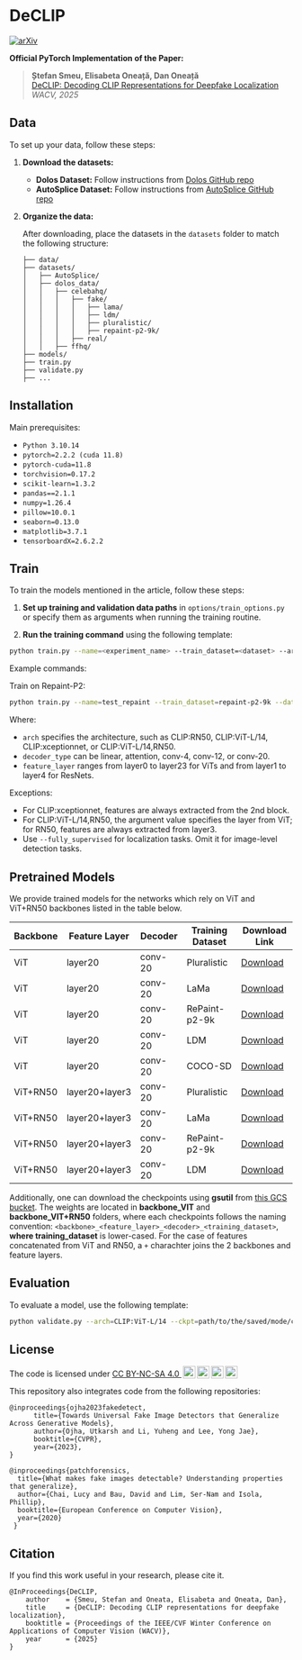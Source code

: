 # DeCLIP

[![arXiv](https://img.shields.io/badge/-arXiv-B31B1B.svg?style=for-the-badge)](https://doi.org/10.48550/arXiv.2409.08849)

**Official PyTorch Implementation of the Paper:**

> **Ștefan Smeu, Elisabeta Oneață, Dan Oneață**  
> [DeCLIP: Decoding CLIP Representations for Deepfake Localization](https://arxiv.org/pdf/2311.04584)  
> *WACV, 2025*

## Data

To set up your data, follow these steps:

1. **Download the datasets:**
   - **Dolos Dataset:** Follow instructions from [Dolos GitHub repo](https://github.com/bit-ml/dolos)
   - **AutoSplice Dataset:** Follow instructions from [AutoSplice GitHub repo](https://github.com/shanface33/AutoSplice_Dataset)

2. **Organize the data:**

   After downloading, place the datasets in the `datasets` folder to match the following structure:

   ```plaintext
   ├── data/
   ├── datasets/
   │   ├── AutoSplice/
   │   ├── dolos_data/
   │   │   ├── celebahq/
   │   │   │   ├── fake/
   │   │   │   │   ├── lama/
   │   │   │   │   ├── ldm/
   │   │   │   │   ├── pluralistic/
   │   │   │   │   ├── repaint-p2-9k/
   │   │   │   ├── real/
   │   │   ├── ffhq/
   ├── models/
   ├── train.py
   ├── validate.py
   ├── ...

## Installation

Main prerequisites:

* `Python 3.10.14`
* `pytorch=2.2.2 (cuda 11.8)`
* `pytorch-cuda=11.8`
* `torchvision=0.17.2`
* `scikit-learn=1.3.2`
* `pandas==2.1.1`
* `numpy=1.26.4`
* `pillow=10.0.1`
* `seaborn=0.13.0`
* `matplotlib=3.7.1`
* `tensorboardX=2.6.2.2`

## Train

 To train the models mentioned in the article, follow these steps:

 1. **Set up training and validation data paths** in `options/train_options.py` or specify them as arguments when running the training routine.

 2. **Run the training command** using the following template:

 ```bash
 python train.py --name=<experiment_name> --train_dataset=<dataset> --arch=<architecture> --decoder_type=<decoder> --feature_layer=<layer> --fix_backbone --fully_supervised
 ```

 Example commands:

 Train on Repaint-P2:

 ```bash
 python train.py --name=test_repaint --train_dataset=repaint-p2-9k --data_root_path=datasets/dolos_data/celebahq/ --arch=CLIP:ViT-L/14 --decoder_type=conv-20 --feature_layer=layer20 --fix_backbone --fully_supervised
 ```

 Where:

 - `arch` specifies the architecture, such as CLIP:RN50, CLIP:ViT-L/14, CLIP:xceptionnet, or CLIP:ViT-L/14,RN50.
 - `decoder_type` can be linear, attention, conv-4, conv-12, or conv-20.
 - `feature_layer` ranges from layer0 to layer23 for ViTs and from layer1 to layer4 for ResNets.

 Exceptions:

 - For CLIP:xceptionnet, features are always extracted from the 2nd block.
 - For CLIP:ViT-L/14,RN50, the argument value specifies the layer from ViT; for RN50, features are always extracted from layer3.
 - Use `--fully_supervised` for localization tasks. Omit it for image-level detection tasks.

## Pretrained Models
We provide trained models for the networks which rely on ViT and ViT+RN50 backbones listed in the table below.

| Backbone            | Feature Layer | Decoder      | Training Dataset | Download Link                                                                                     |
|---------------------|----------------------------------|--------------|------------------|---------------------------------------------------------------------------------------------------|
| ViT                 | layer20                          | conv-20       | Pluralistic      | [Download](https://storage.cloud.google.com/bitdefender_ml_artifacts/declip/backbone_VIT/ViT_layer20_conv-20_pluralistic.pth)                                           |
| ViT                 | layer20                          | conv-20       | LaMa             | [Download](https://storage.cloud.google.com/bitdefender_ml_artifacts/declip/backbone_VIT/ViT_layer20_conv-20_lama.pth)                                                  |
| ViT                 | layer20                          | conv-20       | RePaint-p2-9k    | [Download](https://storage.cloud.google.com/bitdefender_ml_artifacts/declip/backbone_VIT/ViT_layer20_conv-20_repaint-p2-9k.pth)                                         |
| ViT                 | layer20                          | conv-20       | LDM              | [Download](https://storage.cloud.google.com/bitdefender_ml_artifacts/declip/backbone_VIT/ViT_layer20_conv-20_ldm.pth)                                                   |
| ViT                 | layer20                          | conv-20       | COCO-SD           | [Download](https://storage.cloud.google.com/bitdefender_ml_artifacts/declip/backbone_VIT/ViT_layer20_conv-20_cocosd.pth)                                                |
| ViT+RN50            | layer20+layer3                   | conv-20       | Pluralistic      | [Download](https://storage.cloud.google.com/bitdefender_ml_artifacts/declip/backbone_VIT%2BRN50/ViT_layer20%2BRN50_layer3_conv-20_pluralistic.pth)                               |
| ViT+RN50            | layer20+layer3                   | conv-20       | LaMa             | [Download](https://storage.cloud.google.com/bitdefender_ml_artifacts/declip/backbone_VIT%2BRN50/ViT_layer20%2BRN50_layer3_conv-20_lama.pth)                                      |
| ViT+RN50            | layer20+layer3                   | conv-20       | RePaint-p2-9k    | [Download](https://storage.cloud.google.com/bitdefender_ml_artifacts/declip/backbone_VIT%2BRN50/ViT_layer20%2BRN50_layer3_conv-20_repaint-p2-9k.pth)                             |
| ViT+RN50            | layer20+layer3                   | conv-20       | LDM              | [Download](https://storage.cloud.google.com/bitdefender_ml_artifacts/declip/backbone_VIT%2BRN50/ViT_layer20%2BRN50_layer3_conv-20_ldm.pth)                                       |

Additionally, one can download the checkpoints using **gsutil** from [this GCS bucket](https://console.cloud.google.com/storage/browser/bitdefender_ml_artifacts/declip?pageState=(%22StorageObjectListTable%22:(%22f%22:%22%255B%255D%22))). The weights are located in **backbone_VIT** and **backbone_VIT+RN50** folders, where each checkpoints follows the naming convention: ```<backbone>_<feature_layer>_<decoder>_<training_dataset>```, **where training_dataset** is lower-cased. For the case of features concatenated from ViT and RN50, a ```+``` charachter joins the 2 backbones and feature layers.


## Evaluation

To evaluate a model, use the following template:

```bash
python validate.py --arch=CLIP:ViT-L/14 --ckpt=path/to/the/saved/mode/checkpoint/model_epoch_best.pth --result_folder=path/to/save/the/results --fully_supervised
```

## License

<p xmlns:cc="http://creativecommons.org/ns#">The code is licensed under <a href="https://creativecommons.org/licenses/by-nc-sa/4.0/?ref=chooser-v1" target="_blank" rel="license noopener noreferrer" style="display:inline-block;">CC BY-NC-SA 4.0 <img style="height:22px!important;margin-left:3px;vertical-align:text-bottom;" src="https://mirrors.creativecommons.org/presskit/icons/cc.svg?ref=chooser-v1" alt=""><img style="height:22px!important;margin-left:3px;vertical-align:text-bottom;" src="https://mirrors.creativecommons.org/presskit/icons/by.svg?ref=chooser-v1" alt=""><img style="height:22px!important;margin-left:3px;vertical-align:text-bottom;" src="https://mirrors.creativecommons.org/presskit/icons/nc.svg?ref=chooser-v1" alt=""><img style="height:22px!important;margin-left:3px;vertical-align:text-bottom;" src="https://mirrors.creativecommons.org/presskit/icons/sa.svg?ref=chooser-v1" alt=""></a></p>


This repository also integrates code from the following repositories:
```
@inproceedings{ojha2023fakedetect,
      title={Towards Universal Fake Image Detectors that Generalize Across Generative Models}, 
      author={Ojha, Utkarsh and Li, Yuheng and Lee, Yong Jae},
      booktitle={CVPR},
      year={2023},
}
```
```
@inproceedings{patchforensics,
  title={What makes fake images detectable? Understanding properties that generalize},
  author={Chai, Lucy and Bau, David and Lim, Ser-Nam and Isola, Phillip},
  booktitle={European Conference on Computer Vision},
  year={2020}
 }
```

## Citation

If you find this work useful in your research, please cite it.

```
@InProceedings{DeCLIP,
    author    = {Smeu, Stefan and Oneata, Elisabeta and Oneata, Dan},
    title     = {DeCLIP: Decoding CLIP representations for deepfake localization},
    booktitle = {Proceedings of the IEEE/CVF Winter Conference on Applications of Computer Vision (WACV)},
    year      = {2025}
}
```
